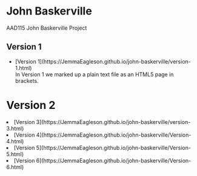 John Baskerville
================
AAD115 John Baskerville Project 




<h2>Version 1</h2>
<ul>
<li>[Version 1](https://JemmaEagleson.github.io/john-baskerville/version-1.html)</li>
In Version 1 we marked up a plain text file as an HTML5 page in brackets.
</ul>

Version 2
=========

<li>[Version 3](https://JemmaEagleson.github.io/john-baskerville/version-3.html)</li>

<li>[Version 4](https://JemmaEagleson.github.io/john-baskerville/Version-4.html)</li>
<li>[Version 5](https://JemmaEagleson.github.io/john-baskerville/Version-5.html) </li>
<li>[Version 6](https://JemmaEagleson.github.io/john-baskerville/Version-6.html) </li>
